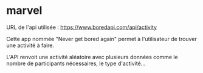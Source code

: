 # marvel

URL de l'api utilisée : https://www.boredapi.com/api/activity

Cette app nommée "Never get bored again" permet à l'utilisateur de trouver une activité à faire. 

L'API renvoit une activité aléatoire avec plusieurs données comme le nombre de participants nécessaires, le type d'activité...